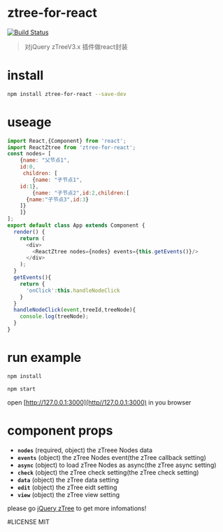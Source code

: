 # ztree-for-react

[![Build Status](https://travis-ci.org/arixse/ztree-for-react.svg?branch=master)](https://travis-ci.org/arixse/ztree-for-react)
>对jQuery zTreeV3.x 插件做react封装
>>

# install 
```sh
npm install ztree-for-react --save-dev
```

# useage
```javascript
import React,{Component} from 'react';
import ReactZtree from 'ztree-for-react';
const nodes= [
	{name: "父节点1",
    id:0,
     children: [
		{name: "子节点1",
    id:1},
		{name: "子节点2",id:2,children:[
      {name:"子节点3",id:3}
    ]}
	]}
];
export default class App extends Component {
  render() {
    return (
      <div>
        <ReactZtree nodes={nodes} events={this.getEvents()}/>
      </div>
    );
  }
  getEvents(){
    return {
      'onClick':this.handleNodeClick
    }
  }
  handleNodeClick(event,treeId,treeNode){
    console.log(treeNode);
  }
}
```

# run example
```sh
npm install

npm start
```
open [http://127.0.0.1:3000](http//127.0.0.1:3000) in you browser

# component props
- **`nodes`** (required, object)
the zTreee Nodes data
- **`events`** (object)
the zTree Nodes event(the zTree callback setting)
- **`async`** (object)
to load zTree Nodes as async(the zTree async setting)
- **`check`** (object)
the zTree check setting(the zTree check setting)
- **`data`** (object)
the zTree data setting
- **`edit`** (object)
the zTree eidt setting
- **`view`** (object)
the zTree view setting

please go [jQuery zTree](http://www.treejs.cn/v3/api.php) to get more infomations!

#LICENSE
MIT
